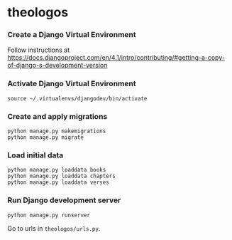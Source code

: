 # theologos

### Create a Django Virtual Environment
Follow instructions at https://docs.djangoproject.com/en/4.1/intro/contributing/#getting-a-copy-of-django-s-development-version

### Activate Django Virtual Environment
```
source ~/.virtualenvs/djangodev/bin/activate
```

### Create and apply migrations
```
python manage.py makemigrations
python manage.py migrate
```

### Load initial data
```
python manage.py loaddata books
python manage.py loaddata chapters
python manage.py loaddata verses
```

### Run Django development server
```
python manage.py runserver
```
Go to urls in `theologos/urls.py`.
